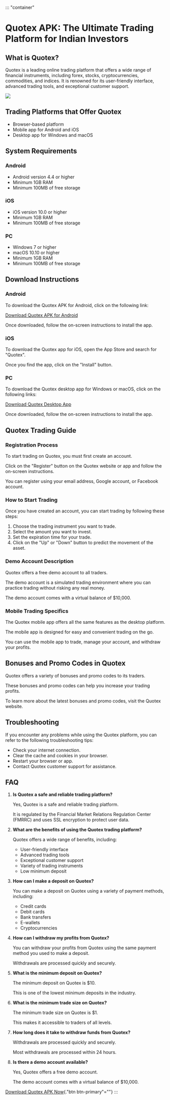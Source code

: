::: \"container\"
# Quotex APK: The Ultimate Trading Platform for Indian Investors

## What is Quotex?

Quotex is a leading online trading platform that offers a wide range of
financial instruments, including forex, stocks, cryptocurrencies,
commodities, and indices. It is renowned for its user-friendly
interface, advanced trading tools, and exceptional customer support.

[![](https://static.quotex.io/files/1_en/300_250.jpg)](https://traff.sbs/brokerqxsignupf)

## Trading Platforms that Offer Quotex

-   Browser-based platform
-   Mobile app for Android and iOS
-   Desktop app for Windows and macOS

## System Requirements

### Android

-   Android version 4.4 or higher
-   Minimum 1GB RAM
-   Minimum 100MB of free storage

### iOS

-   iOS version 10.0 or higher
-   Minimum 1GB RAM
-   Minimum 100MB of free storage

### PC

-   Windows 7 or higher
-   macOS 10.10 or higher
-   Minimum 1GB RAM
-   Minimum 100MB of free storage

## Download Instructions

### Android

To download the Quotex APK for Android, click on the following link:

[Download Quotex APK for
Android](\%22https://apkpure.com/quotex/com.quotex.trader\%22)

Once downloaded, follow the on-screen instructions to install the app.

### iOS

To download the Quotex app for iOS, open the App Store and search for
"Quotex".

Once you find the app, click on the "Install" button.

### PC

To download the Quotex desktop app for Windows or macOS, click on the
following links:

[Download Quotex Desktop App](\%22https://traff.sbs/quotexonelink\%22)

Once downloaded, follow the on-screen instructions to install the app.

## Quotex Trading Guide

### Registration Process

To start trading on Quotex, you must first create an account.

Click on the "Register" button on the Quotex website or app and
follow the on-screen instructions.

You can register using your email address, Google account, or Facebook
account.

### How to Start Trading

Once you have created an account, you can start trading by following
these steps:

1.  Choose the trading instrument you want to trade.
2.  Select the amount you want to invest.
3.  Set the expiration time for your trade.
4.  Click on the "Up" or "Down" button to predict the
    movement of the asset.

### Demo Account Description

Quotex offers a free demo account to all traders.

The demo account is a simulated trading environment where you can
practice trading without risking any real money.

The demo account comes with a virtual balance of \$10,000.

### Mobile Trading Specifics

The Quotex mobile app offers all the same features as the desktop
platform.

The mobile app is designed for easy and convenient trading on the go.

You can use the mobile app to trade, manage your account, and withdraw
your profits.

## Bonuses and Promo Codes in Quotex

Quotex offers a variety of bonuses and promo codes to its traders.

These bonuses and promo codes can help you increase your trading
profits.

To learn more about the latest bonuses and promo codes, visit the Quotex
website.

## Troubleshooting

If you encounter any problems while using the Quotex platform, you can
refer to the following troubleshooting tips:

-   Check your internet connection.
-   Clear the cache and cookies in your browser.
-   Restart your browser or app.
-   Contact Quotex customer support for assistance.

## FAQ

1.  **Is Quotex a safe and reliable trading platform?**

    Yes, Quotex is a safe and reliable trading platform.

    It is regulated by the Financial Market Relations Regulation Center
    (FMRRC) and uses SSL encryption to protect user data.

2.  **What are the benefits of using the Quotex trading platform?**

    Quotex offers a wide range of benefits, including:

    -   User-friendly interface
    -   Advanced trading tools
    -   Exceptional customer support
    -   Variety of trading instruments
    -   Low minimum deposit

3.  **How can I make a deposit on Quotex?**

    You can make a deposit on Quotex using a variety of payment methods,
    including:

    -   Credit cards
    -   Debit cards
    -   Bank transfers
    -   E-wallets
    -   Cryptocurrencies

4.  **How can I withdraw my profits from Quotex?**

    You can withdraw your profits from Quotex using the same payment
    method you used to make a deposit.

    Withdrawals are processed quickly and securely.

5.  **What is the minimum deposit on Quotex?**

    The minimum deposit on Quotex is \$10.

    This is one of the lowest minimum deposits in the industry.

6.  **What is the minimum trade size on Quotex?**

    The minimum trade size on Quotex is \$1.

    This makes it accessible to traders of all levels.

7.  **How long does it take to withdraw funds from Quotex?**

    Withdrawals are processed quickly and securely.

    Most withdrawals are processed within 24 hours.

8.  **Is there a demo account available?**

    Yes, Quotex offers a free demo account.

    The demo account comes with a virtual balance of \$10,000.

[Download Quotex APK
Now](\%22https://traff.sbs/quotexonelink\%22){."btn
btn-primary"=""}
:::

